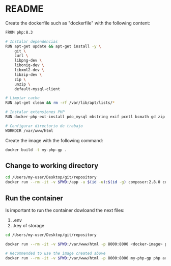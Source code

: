 # README

Create the dockerfile such as "dockerfile" with the following content:

```bash
FROM php:8.3

# Instalar dependencias
RUN apt-get update && apt-get install -y \
    git \
    curl \
    libpng-dev \
    libonig-dev \
    libxml2-dev \
    libzip-dev \
    zip \
    unzip \
    default-mysql-client

# Limpiar cache
RUN apt-get clean && rm -rf /var/lib/apt/lists/*

# Instalar extensiones PHP
RUN docker-php-ext-install pdo_mysql mbstring exif pcntl bcmath gd zip

# Configurar directorio de trabajo
WORKDIR /var/www/html
```

Create the image with the following command:

```bash
docker build -t my-php-gp .
```

## Change to working directory

```bash
cd /Users/my-user/Desktop/git/repository
docker run --rm -it -v $PWD:/app -u $(id -u):$(id -g) composer:2.8.0 composer install
```

## Run the container

Is important to run the container dowloand the next files:

1. .env
2. .key of storage

```bash
cd /Users/my-user/Desktop/git/repository

docker run --rm -it -v $PWD:/var/www/html -p 8000:8000 <docker-image> php artisan serve --host=0.0.0.0 --port=8000

# Recommended to use the image created above
docker run --rm -it -v $PWD:/var/www/html -p 8000:8000 my-php-gp php artisan serve --host=0.0.0.0 --port=8000
```